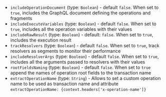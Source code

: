 
* `includeOperationDocument` (type: `Boolean`) - default `false`. When set to `true`, includes the GraphQL document defining the operations and fragments
* `includeExecuteVariables` (type: `Boolean`) - default `false`. When set to `true`, includes all the operation variables with their values
* `includeRawResult` (type: `Boolean`) - default: `false`. When set to `true`, includes the execution result
* `trackResolvers` (type: `Boolean`) - default `false`. When set to `true`, track resolvers as segments to monitor their performance
* `includeResolverArgs` (type: `Boolean`) - default `false`. When set to `true`, includes all the arguments passed to resolvers with their values
* `rootFieldsNaming` (type: `Boolean`) - default `false`. When set to `true` append the names of operation root fields to the transaction name
* `extractOperationName` (type: `String`) - Allows to set a custom operation name to be used as transaction name and attribute
`extractOperationName: {context.headers['x-operation-name']}`